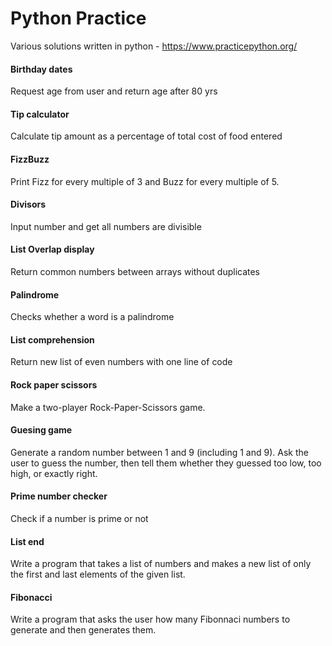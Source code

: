 # Python Practice

Various solutions written in python - https://www.practicepython.org/

#### Birthday dates
Request age from user and return age after 80 yrs

#### Tip calculator
Calculate tip amount as a percentage of total cost of food entered

#### FizzBuzz 
Print Fizz for every multiple of 3 and Buzz for every multiple of 5.

#### Divisors
Input number and get all numbers are divisible

#### List Overlap display
Return common numbers between arrays without duplicates

#### Palindrome
Checks whether a word is a palindrome

#### List comprehension
Return new list of even numbers with one line of code

#### Rock paper scissors
Make a two-player Rock-Paper-Scissors game.

#### Guesing game
Generate a random number between 1 and 9 (including 1 and 9). Ask the user to guess the number, then tell them whether they guessed too low, too high, or exactly right.

#### Prime number checker
Check if a number is prime or not

#### List end
Write a program that takes a list of numbers and makes a new list of only the first and last elements of the given list.

#### Fibonacci
Write a program that asks the user how many Fibonnaci numbers to generate and then generates them.
